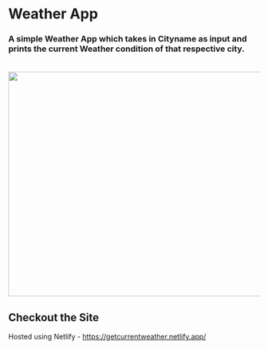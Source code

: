 # Weather App
### A simple Weather App which takes in Cityname as input and prints the current Weather condition of that respective city. <br><br>
<p align ="center"><img src = "https://imgur.com/2I0rQVK.png" height = "450px" width = "750px"/></p>

## Checkout the Site 
Hosted using Netlify - https://getcurrentweather.netlify.app/
